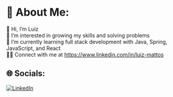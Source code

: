 # 💫 About Me:
👋 Hi, I’m Luiz<br>👀 I’m interested in growing my skills and solving problems<br>🌱 I’m currently learning full stack development with Java, Spring, JavaScript, and React<br>👨‍💻 Connect with me at https://www.linkedin.com/in/luiz-mattos


## 🌐 Socials:
[![LinkedIn](https://img.shields.io/badge/LinkedIn-%230077B5.svg?logo=linkedin&logoColor=white)](https://linkedin.com/in/luiz-mattos/) 
